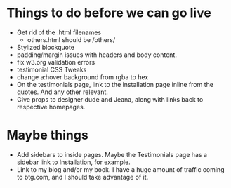 # Things to do before we can go live

* Get rid of the .html filenames
    * others.html should be /others/
* Stylized blockquote
* padding/margin issues with headers and body content.
* fix w3.org validation errors
* testimonial CSS Tweaks
* change a:hover background from rgba to hex
* On the testimonials page, link to the installation page inline from the quotes.  And any other relevant.
* Give props to designer dude and Jeana, along with links back to respective homepages.

# Maybe things

* Add sidebars to inside pages.  Maybe the Testimonials page has a sidebar link to Installation, for example.
* Link to my blog and/or my book.  I have a huge amount of traffic coming to btg.com, and I should take advantage of it.
